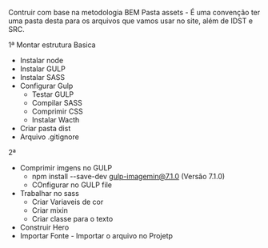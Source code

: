 Contruir com base na metodologia BEM
Pasta assets - É uma convenção ter uma pasta desta para os arquivos que vamos usar no site, além de IDST e SRC.

1ª Montar estrutura Basica

 - Instalar node
 - Instalar GULP
 - Instalar SASS
 - Configurar Gulp
    - Testar GULP
    - Compilar SASS
    - Comprimir CSS
    - Instalar Wacth
 - Criar pasta dist
 - Arquivo .gitignore

2ª
- Comprimir imgens no GULP
    - npm install --save-dev gulp-imagemin@7.1.0 (Versão 7.1.0)
    - COnfigurar no GULP file
- Trabalhar no sass
    - Criar Variaveis de cor
    - Criar mixin
    - Criar classe para o texto
- Construir Hero
- Importar Fonte - Importar o arquivo no Projetp